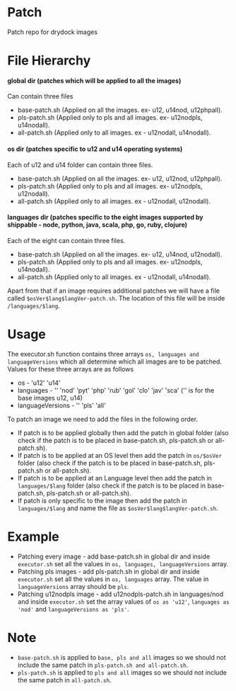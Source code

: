 # Patch
Patch repo for drydock images

# File Hierarchy

#### global dir (patches which will be applied to all the images)
Can contain three files
* base-patch.sh (Applied on all the images. ex- u12, u14nod, u12phpall).
* pls-patch.sh (Applied only to pls and all images. ex- u12nodpls, u14nodall).
* all-patch.sh (Applied only to all images. ex - u12nodall, u14nodall).

#### os dir (patches specific to u12 and u14 operating systems)
Each of u12 and u14 folder can contain three files.
* base-patch.sh (Applied on all the images. ex- u12, u12nod, u12phpall).
* pls-patch.sh (Applied only to pls and all images. ex- u12nodpls, u12nodall).
* all-patch.sh (Applied only to all images. ex - u12nodall, u12nodall).

#### languages dir (patches specific to the eight images supported by shippable - node, python, java, scala, php, go, ruby, clojure)
Each of the eight can contain three files.
* base-patch.sh (Applied on all the images. ex- u12, u14nod, u12nodall).
* pls-patch.sh (Applied only to pls and all images. ex- u12nodpls, u14nodall).
* all-patch.sh (Applied only to all images. ex - u12nodall, u14nodall).

Apart from that if an image requires additional patches we will have a file called `$osVer$lang$langVer-patch.sh`. The location of this file will be inside `/languages/$lang`.

# Usage
The executor.sh function contains three arrays `os, languages and languageVersions` which all determine which all images are to be patched. Values for these three arrays are as follows
* os - 'u12' 'u14'
* languages - '' 'nod' 'pyt' 'php' 'rub' 'gol' 'clo' 'jav' 'sca' ('' is for the base images u12, u14)
* languageVersions - '' 'pls' 'all'

To patch an image we need to add the files in the following order.
* If patch is to be applied globally then add the patch in global folder (also check if the patch is to be placed in base-patch.sh, pls-patch.sh or all-patch.sh).
* If patch is to be applied at an OS level then add the patch in `os/$osVer` folder (also check if the patch is to be placed in base-patch.sh, pls-patch.sh or all-patch.sh).
* If patch is to be applied at an Language level then add the patch in `languages/$lang` folder (also check if the patch is to be placed in base-patch.sh, pls-patch.sh or all-patch.sh).
* If patch is only specific to the image then add the patch in `languages/$lang` and name the file as `$osVer$lang$langVer-patch.sh`.

# Example
* Patching every image - add base-patch.sh in global dir and inside `executor.sh` set all the values in `os, languages, languageVersions` array.
* Patching pls images - add pls-patch.sh in global dir and inside `executor.sh` set all the values in `os, languages` array. The value in `languageVersions` array should be `pls`.
* Patching u12nodpls image - add u12nodpls-patch.sh in languages/nod and inside `executor.sh` set the array values of `os as 'u12'`, `languages as 'nod'` and `languageVersions as 'pls'`.

# Note
* `base-patch.sh` is applied to `base, pls and all` images so we should not include the same patch in `pls-patch.sh and all-patch.sh`.
* `pls-patch.sh` is applied to `pls and all` images so we should not include the same patch in `all-patch.sh`.

